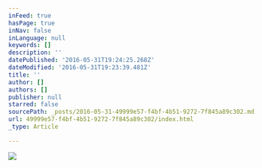 ```yaml
---
inFeed: true
hasPage: true
inNav: false
inLanguage: null
keywords: []
description: ''
datePublished: '2016-05-31T19:24:25.268Z'
dateModified: '2016-05-31T19:23:39.481Z'
title: ''
author: []
authors: []
publisher: null
starred: false
sourcePath: _posts/2016-05-31-49999e57-f4bf-4b51-9272-7f845a89c302.md
url: 49999e57-f4bf-4b51-9272-7f845a89c302/index.html
_type: Article

---
```

![](https://the-grid-user-content.s3-us-west-2.amazonaws.com/594d07f1-f0a9-4a6e-a94b-b6127a1b0b4c.jpg)